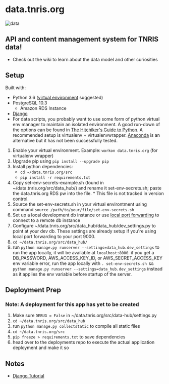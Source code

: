# data.tnris.org

![data](https://vignette.wikia.nocookie.net/memoryalpha/images/9/9f/Data_with_pipe.jpg/revision/latest/scale-to-width-down/480?cb=20120823005940&path-prefix=en)

## API and content management system for TNRIS data!
* Check out the wiki to learn about the data model and other curiosities

## Setup
Built with:
* Python 3.6 ([virtual environment](https://howchoo.com/g/nwewzjmzmjc/a-guide-to-python-virtual-environments-with-virtualenvwrapper) suggested)
* PostgreSQL 10.3
  * Amazon RDS Instance
* [Django](https://docs.djangoproject.com/en/2.0/topics/install/)
* For data scripts, you probably want to use some form of python virtual env manager to maintain an isolated environment. A good run-down of the options can be found in [The Hitchiker's Guide to Python](http://docs.python-guide.org/en/latest/dev/virtualenvs/). A recommended setup is virtualenv + virtualenvwrapper. [Anaconda](https://uoa-eresearch.github.io/eresearch-cookbook/recipe/2014/11/20/conda/) is an alternative but it has not been successfully tested.

1. Enable your virtual environment. Example: `workon data.tnris.org` (for virtualenv wrapper)
2. Upgrade pip using `pip install --upgrade pip`
3. Install python dependencies:
   * `cd ~/data.tnris.org/src`
   * `pip install -r requirements.txt`
4. Copy set-env-secrets-example.sh (found in ~/data.tnris.org/src/data_hub/) and rename it set-env-secrets.sh; paste the data.tnris.org RDS pw into the file. * This file is not tracked in version control.
5. Source the set-env-secrets.sh in your virtual environtment using command `source /path/to/your/file/set-env-secrets.sh`
1. Set up a local development db instance or use [local port forwarding](https://blog.trackets.com/2014/05/17/ssh-tunnel-local-and-remote-port-forwarding-explained-with-examples.html) to connect to a remote db instance
1. Configure ~/data.tnris.org/src/data_hub/data_hub/dev_settings.py to point at your dev db. These settings are already setup if you're using local port forwarding to your port 9000.
1. `cd ~/data.tnris.org/src/data_hub/`
1. run `python manage.py runserver --settings=data_hub.dev_settings` to run the app locally, it will be available at `localhost:8000`. if you get a DB_PASSWORD, AWS_ACCESS_KEY_ID, or AWS_SECRET_ACCESS_KEY env variable error, run the app locally with `. set-env-secrets.sh && python manage.py runserver --settings=data_hub.dev_settings` instead as it applies the env variable before startup of the server.

## Deployment Prep

### Note: A deployment for this app has yet to be created

1. Make sure `DEBUG = False` in ~/data.tnris.org/src/data-hub/settings.py
1. `cd ~/data.tnris.org/src/data_hub`
1. run `python manage.py collectstatic` to compile all static files
1. `cd ~/data.tnris.org/src`
1. `pip freeze > requirements.txt` to save dependencies
1. head over to the deployments repo to execute the actual application deployment and make it so


## Notes
* [Django Tutorial](https://docs.djangoproject.com/en/1.11/intro/)
